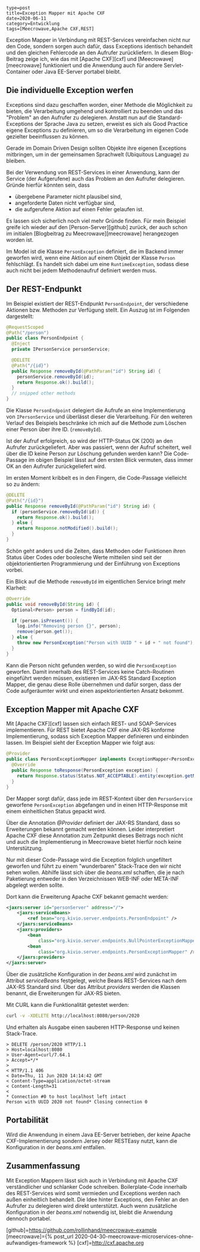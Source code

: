 ~~~~~~
type=post
title=Exception Mapper mit Apache CXF
date=2020-06-11
category=Entwicklung 
tags=[Meecrowave,Apache CXF,REST]
~~~~~~
Exception Mapper in Verbindung mit REST-Services vereinfachen nicht nur den Code, sondern sorgen
auch dafür, dass Exceptions identisch behandelt und den gleichen Fehlercode an den Aufrufer
zurückliefern. In diesem Blog-Beitrag zeige ich, wie das mit [Apache CXF][cxf] und 
[Meecrowave][meecrowave] funktioniert
und die Anwendung auch für andere Servlet-Container oder Java EE-Server portabel bleibt.

<!--more-->

## Die individuelle Exception werfen
Exceptions sind dazu geschaffen worden, einer Methode die Möglichkeit zu bieten, die Verarbeitung
umgehend und kontrolliert zu beenden und das "Problem" an den Aufrufer zu delegieren. Anstatt nun
auf die Standard-Exceptions der Sprache Java zu setzen, erweist es sich als Good Practice eigene
Exceptions zu definieren, um so die Verarbeitung im eigenen Code gezielter beeinflussen zu können.

Gerade im Domain Driven Design sollten Objekte ihre eigenen Exceptions mitbringen, um in der
gemeinsamen Sprachwelt (Ubiquitous Language) zu bleiben.

Bei der Verwendung von REST-Services in
einer Anwendung, kann der Service (der Aufgerufene) auch das Problem an den Aufrufer delegieren.
Gründe hierfür könnten sein, dass

* übergebene Parameter nicht plausibel sind,
* angeforderte Daten nicht verfügbar sind,
* die aufgerufene Aktion auf einen Fehler gelaufen ist.

Es lassen sich sicherlich noch viel mehr Gründe finden. Für mein Beispiel greife ich wieder auf den
[Person-Server][github] zurück, der auch schon im initialen [Blogbeitrag zu Meecrowave][meecrowave]
herangezogen worden ist.

Im Model ist die Klasse `PersonException` definiert, die im Backend immer geworfen wird, wenn eine
Aktion auf einem Objekt der Klasse `Person` fehlschlägt. Es handelt sich dabei um eine
`RuntimeException`, sodass diese auch nicht bei jedem Methodenaufruf definiert werden muss.

## Der REST-Endpunkt
Im Beispiel existiert der REST-Endpunkt `PersonEndpoint`, der verschiedene Aktionen bzw. Methoden
zur Verfügung stellt. Ein Auszug ist im Folgenden dargestellt:

```java
@RequestScoped
@Path("/person")
public class PersonEndpoint {
  @Inject
  private IPersonService personService;

  @DELETE
  @Path("/{id}")
  public Response removeById(@PathParam("id") String id) {
    personService.removeById(id);
    return Response.ok().build();
  }
  // snipped other methods
}
```

Die Klasse `PersonEndpoint` delegiert die Aufrufe an eine Implementierung von `IPersonService` und
überlässt dieser die Verarbeitung. Für den weiteren Verlauf des Beispiels beschränke ich mich auf
die Methode zum Löschen einer Person über ihre ID. (`removeById`).

Ist der Aufruf erfolgreich, so wird der HTTP-Status OK (200) an den Aufrufer zurückgeliefert. Aber
was passiert, wenn der Aufruf scheitert, weil über die ID keine Person zur Löschung gefunden werden
kann? Die Code-Passage im obigen Beispiel lässt auf den ersten Blick vermuten, dass immer OK an den
Aufrufer zurückgeliefert wird.

Im ersten Moment kribbelt es in den Fingern, die Code-Passage vielleicht so zu ändern:

```java
@DELETE
@Path("/{id}")
public Response removeById(@PathParam("id") String id) {
  if (personService.removeById(id)) {
    return Response.ok().build();
  } else {
    return Response.notModified().build();
  }	
}
```

Schön geht anders und die Zeiten, dass Methoden oder Funktionen ihren Status über Codes oder
boolesche Werte mitteilen sind seit der objektorientierten Programmierung und der Einführung von
Exceptions vorbei.

Ein Blick auf die Methode `removeById` im eigentlichen Service bringt mehr Klarheit:

```java
@Override
public void removeById(String id) {
  Optional<Person> person = findById(id);

  if (person.isPresent()) {
    log.info("Removing person {}", person);
    remove(person.get());
  } else {
    throw new PersonException("Person with UUID " + id + " not found");
  }
}
```

Kann die Person nicht gefunden werden, so wird die `PersonException` geworfen. Damit innerhalb des
REST-Services keine Catch-Routinen eingeführt werden müssen, existieren im JAX-RS Standard Exception
Mapper, die genau diese Rolle übernehmen und dafür sorgen, dass der Code aufgeräumter wirkt und einen
aspektorientierten Ansatz bekommt.

## Exception Mapper mit Apache CXF
Mit [Apache CXF][cxf] lassen sich einfach REST- und SOAP-Services implementieren. Für REST bietet Apache
CXF eine JAX-RS konforme Implementierung, sodass sich Exception Mapper definieren und einbinden
lassen. Im Beispiel sieht der Exception Mapper wie folgt aus:

```java
@Provider
public class PersonExceptionMapper implements ExceptionMapper<PersonException>{
  @Override
  public Response toResponse(PersonException exception) {
    return Response.status(Status.NOT_ACCEPTABLE).entity(exception.getMessage()).build();
  }
}
```

Der Mapper sorgt dafür, dass jede im REST-Kontext über den `PersonService` geworfene
`PersonException` abgefangen und in einen HTTP-Response mit einem einheitlichen Status gepackt wird.

Über die Annotation _@Provider_ definiert der JAX-RS Standard, dass so Erweiterungen bekannt gemacht
werden können. Leider interpretiert Apache CXF diese Annotation zum Zeitpunkt dieses Beitrags noch
nicht und auch die Implementierung in Meecrowave bietet hierfür noch keine Unterstützung.

Nur mit dieser Code-Passage wird die Exception folglich ungefiltert geworfen und führt zu einem
"wunderbaren" Stack-Trace den wir nicht sehen wollen. Abhilfe lässt sich über die _beans.xml_
schaffen, die je nach Paketierung entweder in den Verzeichnissen WEB-INF oder META-INF abgelegt werden sollte.

Dort kann die Erweiterung Apache CXF bekannt gemacht werden:

```xml
<jaxrs:server id="personServer" address="/">
    <jaxrs:serviceBeans>
        <ref bean="org.kivio.server.endpoints.PersonEndpoint" />
    </jaxrs:serviceBeans>
    <jaxrs:providers>
        <bean
            class="org.kivio.server.endpoints.NullPointerExceptionMapper" />
        <bean
            class="org.kivio.server.endpoints.PersonExceptionMapper" />
    </jaxrs:providers>
</jaxrs:server>
```

Über die zusätzliche Konfiguration in der _beans.xml_ wird zunächst im Attribut _serviceBeans_
festgelegt, welche Beans REST-Services nach dem JAX-RS Standard sind. Über das Attribut _providers_
werden die Klassen benannt, die Erweiterungen für JAX-RS bieten.

Mit CURL kann die Funktionalität getestet werden:

```sh
curl -v -XDELETE http://localhost:8080/person/2020
```

Und erhalten als Ausgabe einen sauberen HTTP-Response und keinen Stack-Trace.

```
> DELETE /person/2020 HTTP/1.1
> Host=localhost:8080
> User-Agent=curl/7.64.1
> Accept=*/*
> 
< HTTP/1.1 406 
< Date=Thu, 11 Jun 2020 14:14:42 GMT
< Content-Type=application/octet-stream
< Content-Length=31
< 
* Connection #0 to host localhost left intact
Person with UUID 2020 not found* Closing connection 0
```

## Portabilität
Wird die Anwendung in einem Java EE-Server betrieben, der keine Apache CXF-Implementierung sondern
Jersey oder RESTEasy nutzt, kann die Konfiguration in der _beans.xml_ entfallen.

## Zusammenfassung
Mit Exception Mappern lässt sich auch in Verbindung mit Apache CXF verständlicher und schlanker Code
schreiben. Boilerplate-Code innerhalb des REST-Services wird somit vermieden und Exceptions werden
nach außen einheitlich behandelt. Die Idee hinter Exceptions, den Fehler an den Aufrufer zu
delegieren wird direkt unterstützt. Auch wenn zusätzliche Konfiguration in der _beans.xml_ notwendig
ist, bleibt die Anwendung dennoch portabel.

[github]=https://github.com/rollinhand/meecrowave-example
[meecrowave]={% post_url 2020-04-30-meecrowave-microservices-ohne-aufwandiges-framework %} 
[cxf]=http://cxf.apache.org
